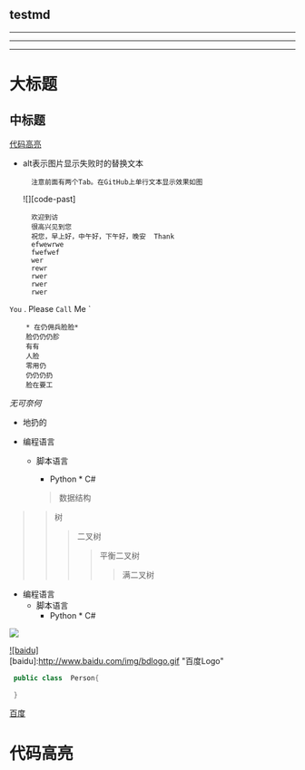 ## testmd
***
---
___

大标题
=====
中标题
------
[代码高亮](#代码高亮)
- alt表示图片显示失败时的替换文本

        注意前面有两个Tab。在GitHub上单行文本显示效果如图
    
    
    ![][code-past]
    
    

        欢迎到访
        很高兴见到您  
        祝您，早上好，中午好，下午好，晚安  Thank 
        efwewrwe
        fwefwef
        wer
        rewr
        rwer
        rwer
        rwer
        
        
`You` . Please `Call` Me `



        * 在仍佣兵脸脸*  
        脸仍仍仍胗  
        有有
        人脸
        零用仍
        仍仍仍扔
        脸在要工
        

*无可奈何*
* 地扔的

* 编程语言  
    * 脚本语言  
        * Python
                * C#
            

        
        >数据结构  
>>树  
>>>二叉树  
>>>>平衡二叉树  
>>>>>满二叉树  

* 编程语言
    * 脚本语言
        * Python
                * C#

![](http://www.baidu.com/img/bdlogo.gif)  


[![baidu]](http://baidu.com)  
[baidu]:http://www.baidu.com/img/bdlogo.gif "百度Logo"  


``` C#
 public class  Person{
 
 }
```



[百度](http://www.baidu.com "悬停显示")


代码高亮
====
